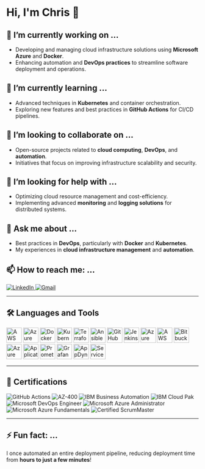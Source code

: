 # Hi, I'm Chris 👋

## 🔭 I’m currently working on ...
- Developing and managing cloud infrastructure solutions using **Microsoft Azure** and **Docker**.
- Enhancing automation and **DevOps practices** to streamline software deployment and operations.

## 🌱 I’m currently learning ...
- Advanced techniques in **Kubernetes** and container orchestration.
- Exploring new features and best practices in **GitHub Actions** for CI/CD pipelines.

## 👯 I’m looking to collaborate on ...
- Open-source projects related to **cloud computing**, **DevOps**, and **automation**.
- Initiatives that focus on improving infrastructure scalability and security.

## 🤔 I’m looking for help with ...
- Optimizing cloud resource management and cost-efficiency.
- Implementing advanced **monitoring** and **logging solutions** for distributed systems.

## 💬 Ask me about ...
- Best practices in **DevOps**, particularly with **Docker** and **Kubernetes**.
- My experiences in **cloud infrastructure management** and **automation**.

## 📫 How to reach me: ...
<a href="https://www.linkedin.com/in/chris-regy/" target="_blank">
  <img src="https://img.shields.io/badge/LinkedIn-0077B5?style=for-the-badge&logo=linkedin&logoColor=white" alt="LinkedIn">
</a>
<a href="mailto:chrisregy97@gmail.com">
  <img src="https://img.shields.io/badge/Gmail-D14836?style=for-the-badge&logo=gmail&logoColor=white" alt="Gmail">
</a>

---

## 🛠️ Languages and Tools

<p align="left">
  <!-- Cloud Platforms -->
  <img src="https://cdn.jsdelivr.net/gh/devicons/devicon/icons/amazonwebservices/amazonwebservices-original.svg" alt="AWS" width="40" height="40" />
  <img src="https://cdn.jsdelivr.net/gh/devicons/devicon/icons/azure/azure-original.svg" alt="Azure" width="40" height="40" />

  <!-- Containerization & Orchestration -->
  <img src="https://cdn.jsdelivr.net/gh/devicons/devicon/icons/docker/docker-original.svg" alt="Docker" width="40" height="40" />
  <img src="https://cdn.jsdelivr.net/gh/devicons/devicon/icons/kubernetes/kubernetes-plain.svg" alt="Kubernetes" width="40" height="40" />

  <!-- Infrastructure as Code -->
  <img src="https://cdn.jsdelivr.net/gh/devicons/devicon/icons/terraform/terraform-original.svg" alt="Terraform" width="40" height="40" />
  <img src="https://cdn.jsdelivr.net/gh/devicons/devicon/icons/ansible/ansible-original.svg" alt="Ansible" width="40" height="40" />

  <!-- CI/CD Tools -->
  <img src="https://cdn.jsdelivr.net/gh/devicons/devicon/icons/githubactions/githubactions-original.svg" alt="GitHub Actions" width="40" height="40" />
  <img src="https://cdn.jsdelivr.net/gh/devicons/devicon/icons/jenkins/jenkins-original.svg" alt="Jenkins" width="40" height="40" />
  <img src="https://cdn.jsdelivr.net/gh/devicons/devicon/icons/azure/azure-original.svg" alt="Azure DevOps" width="40" height="40" />
  <img src="https://cdn.jsdelivr.net/gh/devicons/devicon/icons/amazonwebservices/amazonwebservices-original.svg" alt="AWS Code Pipeline" width="40" height="40" />
  <img src="https://cdn.jsdelivr.net/gh/devicons/devicon/icons/bitbucket/bitbucket-original.svg" alt="Bitbucket" width="40" height="40" />

  <!-- Monitoring Tools -->
  <img src="https://cdn.jsdelivr.net/gh/devicons/devicon/icons/azure/azure-original.svg" alt="Azure Monitor" width="40" height="40" />
  <img src="https://cdn.jsdelivr.net/gh/devicons/devicon/icons/azure/azure-original.svg" alt="Application Insights" width="40" height="40" />
  <img src="https://cdn.jsdelivr.net/gh/devicons/devicon/icons/prometheus/prometheus-original.svg" alt="Prometheus" width="40" height="40" />
  <img src="https://cdn.jsdelivr.net/gh/devicons/devicon/icons/grafana/grafana-original.svg" alt="Grafana" width="40" height="40" />
  <img src="https://cdn.jsdelivr.net/gh/devicons/devicon/icons/appdynamics/appdynamics-original.svg" alt="AppDynamics" width="40" height="40" />
  <img src="https://cdn.jsdelivr.net/gh/devicons/devicon/icons/servicenow/servicenow-original.svg" alt="ServiceNow" width="40" height="40" />
</p>

---

## 📜 Certifications

<p align="left">
  <img src="https://img.shields.io/badge/GitHub_Actions-2088FF?style=for-the-badge&logo=github-actions&logoColor=white" alt="GitHub Actions">
  <img src="https://img.shields.io/badge/AZ-400-0078D7?style=for-the-badge&logo=microsoft-azure&logoColor=white" alt="AZ-400">
  <img src="https://img.shields.io/badge/IBM_Business_Automation-052FAD?style=for-the-badge&logo=ibm&logoColor=white" alt="IBM Business Automation">
  <img src="https://img.shields.io/badge/IBM_Cloud_Pak-052FAD?style=for-the-badge&logo=ibm&logoColor=white" alt="IBM Cloud Pak">
  <img src="https://img.shields.io/badge/Microsoft_DevOps_Engineer-0078D7?style=for-the-badge&logo=microsoft-azure&logoColor=white" alt="Microsoft DevOps Engineer">
  <img src="https://img.shields.io/badge/Microsoft_Azure_Administrator-0078D7?style=for-the-badge&logo=microsoft-azure&logoColor=white" alt="Microsoft Azure Administrator">
  <img src="https://img.shields.io/badge/Microsoft_Azure_Fundamentals-0078D7?style=for-the-badge&logo=microsoft-azure&logoColor=white" alt="Microsoft Azure Fundamentals">
  <img src="https://img.shields.io/badge/Certified_ScrumMaster-009FDA?style=for-the-badge&logo=scrumalliance&logoColor=white" alt="Certified ScrumMaster">
</p>

---

## ⚡ Fun fact: ...
I once automated an entire deployment pipeline, reducing deployment time from **hours to just a few minutes**!
